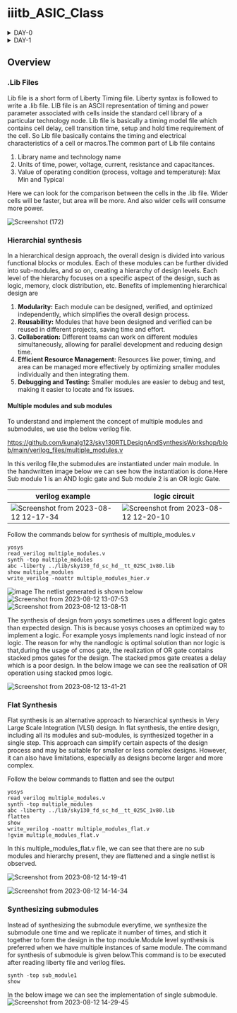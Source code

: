 # iiitb_ASIC_Class
<details>
<summary>DAY-0</summary>
<br>

## DAY-0 Installation of Softwares

### Yosys Installation

**Steps to install Yosys**

```
git clone https://github.com/YosysHQ/yosys.git
cd yosys 
sudo apt install make (If make is not installed please install it) 
sudo apt-get install build-essential clang bison flex \
    libreadline-dev gawk tcl-dev libffi-dev git \
    graphviz xdot pkg-config python3 libboost-system-dev \
    libboost-python-dev libboost-filesystem-dev zlib1g-dev
make config-gcc
make 
sudo make install
```

![Screenshot from 2023-07-31 09-45-18](https://github.com/amith-bharadwaj/iiitb_asic_class/assets/84613258/075fb4ad-5149-444b-a6cd-f94e4cd1a401)

Yosys installed

### Icarus Verilog Installation

**Steps to install Icarus Verilog**

```
sudo apt-get install iverilog
```

![Screenshot from 2023-07-31 10-28-36](https://github.com/amith-bharadwaj/iiitb_asic_class/assets/84613258/5b958d79-7c11-4461-946f-63404851f3d8)

iverilog installed

### Gtkwave Installation

**Steps to install Gtkwave**
```
sudo apt update
sudo apt install gtkwave
```
![Screenshot from 2023-07-31 09-46-18](https://github.com/amith-bharadwaj/iiitb_asic_class/assets/84613258/06c56897-9099-4f39-8bfd-81f497640cdf)

gtkwave installed

### NGSPICE Installation

**Steps to install NGSPICE**

##### Download the file from the link given below and proceed with the commands.

***https://sourceforge.net/projects/ngspice/files/*** 

```
# Installing dependencies for ngspice:
sudo apt-get install build-essential
sudo apt-get install libxaw7-dev

# ngspice installation:
tar -zxvf ngspice-40.tar.gz
cd ngspice-40
mkdir release
cd release
../configure  --with-x --with-readline=yes --disable-debug
make
sudo make install


```
![Screenshot from 2023-08-05 09-31-05](https://github.com/amith-bharadwaj/iiitb_asic_class/assets/84613258/c6d0f93e-af50-42d9-9d52-53640ba4542b)

NG spice installed successfully.

### OpenSTA Installation

Installing dependecies for OpenSTA:

``` 
sudo apt-get install cmake clang gcc tcl swig bison flex 
```
Follow the below commands to install OpenSTA

```
git clone https://github.com/The-OpenROAD-Project/OpenSTA.git
cd OpenSTA
mkdir build
cd build
cmake ..
make
sudo make install
```
![Screenshot from 2023-08-05 09-34-17](https://github.com/amith-bharadwaj/iiitb_asic_class/assets/84613258/dedce8c2-e755-44e9-acb8-2daf609377c4)


### MAGIC Installation

Follow the below commands for the MAGIC Installation.
```
sudo apt-get install m4
sudo apt-get install tcsh
sudo apt-get install csh
sudo apt-get install libx11-dev
sudo apt-get install tcl-dev tk-dev
sudo apt-get install libcairo2-dev
sudo apt-get install mesa-common-dev libglu1-mesa-dev
sudo apt-get install libncurses-dev
git clone https://github.com/RTimothyEdwards/magic
cd magic
./configure
make
sudo make install
```
![Screenshot from 2023-08-05 09-42-43](https://github.com/amith-bharadwaj/iiitb_asic_class/assets/84613258/578f2df7-708f-42d5-b6ea-9d7ce8befa1c)

MAGIC installed successfully.

### OpenLane Installation

Installation of dependencies:
``` 
sudo apt-get update
sudo apt-get upgrade
sudo apt install -y build-essential python3 python3-venv python3-pip make git
```
Docker Installation :
```
sudo apt install apt-transport-https ca-certificates curl software-properties-common
curl -fsSL https://download.docker.com/linux/ubuntu/gpg | sudo gpg --dearmor -o /usr/share/keyrings/docker-archive-keyring.gpg

echo "deb [arch=amd64 signed-by=/usr/share/keyrings/docker-archive-keyring.gpg] https://download.docker.com/linux/ubuntu $(lsb_release -cs) stable" | sudo tee /etc/apt/sources.list.d/docker.list > /dev/null

sudo apt update
sudo apt install docker-ce docker-ce-cli containerd.io
sudo docker run hello-world

sudo groupadd docker
sudo usermod -aG docker $USER
sudo reboot

# Enter the below command to check docker installation.
sudo docker run hello-world



```

![Screenshot from 2023-08-05 09-38-24](https://github.com/amith-bharadwaj/iiitb_asic_class/assets/84613258/ae9e486b-cdc8-4ba6-830f-ecd0e2d85717)
Installation of OpenLane,Pdks and Tools
```
cd $HOME
git clone https://github.com/The-OpenROAD-Project/OpenLane
cd OpenLane
make
make test
```

</details>

<details>
<summary>DAY-1</summary>
    
## DAY-1 Introduction to verilog RTL Design and Synthesis
The first step is to clone the necessary lab files from the given github repository to a directory named VLSI.

```
mkdir VLSI
cd VLSI
git clone https://github.com/kunalg123/sky130RTLDesignAndSynthesisWorkshop.git
```



The verilog_files directory contains the verilog programs and testbenches.
Let us load the good_mux.v and its testbench to iverilog and simulate it.

```
cd sky130RTLDesignAndSynthesisWorkshop/
cd verilog_files/
iverilog good_mux.v tb_good_mux.v
./a.out
# output of simulator will be a vcd file, this vcd file is loaded to gtk wave for waveform visualization.
gtkwave tb_good_mux.vcd

```
![Screenshot from 2023-08-08 19-18-20](https://github.com/amith-bharadwaj/iiitb_asic_class/assets/84613258/f57ec40c-d7b9-4b3c-ba18-7f52c4c06784)

### Synthesis of design
Follow the below commands to invoke yosys in the working directory,read the library,read the verilog file and generate the netlist.

```
yosys
read_liberty -lib VLSI/sky130RTLDesignAndSynthesisWorkshop/lib/sky130_fd_sc_hd__tt_025C_1v80.lib
read_verilog VLSI/sky130RTLDesignAndSynthesisWorkshop/verilog_files/good_mux.v
synth -top good_mux
abc -liberty VLSI/sky130RTLDesignAndSynthesisWorkshop/lib/sky130_fd_sc_hd__tt_025C_1v80.lib
show
# The show command will display the graphical version of the logic realized.
```
![Screenshot from 2023-08-08 20-25-27](https://github.com/amith-bharadwaj/iiitb_asic_class/assets/84613258/6594c550-a751-4e98-8c0a-701e629e45f3)
![Screenshot from 2023-08-08 20-26-34](https://github.com/amith-bharadwaj/iiitb_asic_class/assets/84613258/0b8f9396-3391-4d78-bc5a-54219c22be81)
![Screenshot from 2023-08-08 20-27-05](https://github.com/amith-bharadwaj/iiitb_asic_class/assets/84613258/b5bf8bf6-333d-49fd-8738-0f73456a5883)

Follow the below commands to write the netlist.
```
write_verilog good_mux_netlist.v
write_verilog -noattr good_mux_netlist.v
!gvim good_mux_netlist.v

```
![Screenshot from 2023-08-08 22-02-05](https://github.com/amith-bharadwaj/iiitb_asic_class/assets/84613258/4c428b4a-641d-4eb7-b4de-65ba97f369d7)

## References
1. https://yosyshq.net/
2. https://www.vsdiat.com/
3. https://github.com/kunalg123/vsdflow
4. https://teamvlsi.com
</details>

## Overview

### .Lib Files 

Lib file is a short form of Liberty Timing file. Liberty syntax is followed to write a .lib file. LIB file is an ASCII representation of timing and power parameter associated with cells inside the standard cell library of a particular technology node. Lib file is basically a timing model file which contains cell delay, cell transition time, setup and hold time requirement of the cell. So Lib file basically contains the timing and electrical characteristics of a cell or macros.The common part of Lib file contains
1. Library name and technology name
2. Units of time, power, voltage, current, resistance and capacitances.
3. Value of operating condition (process, voltage and temperature): Max Min and Typical

Here we can look for the comparison between the cells in the .lib file. Wider cells will be faster, but area will be more. And also wider cells will consume more power.

![Screenshot (172)](https://github.com/amith-bharadwaj/iiitb_asic_class/assets/84613258/354d3c19-3ecf-4fec-8d6a-e055c84567ae)

### Hierarchial synthesis

In a hierarchical design approach, the overall design is divided into various functional blocks or modules. Each of these modules can be further divided into sub-modules, and so on, creating a hierarchy of design levels. Each level of the hierarchy focuses on a specific aspect of the design, such as logic, memory, clock distribution, etc.
Benefits of implementing hierarchical design are
1. **Modularity:** Each module can be designed, verified, and optimized independently, which simplifies the overall design process.
2. **Reusability:** Modules that have been designed and verified can be reused in different projects, saving time and effort.
3. **Collaboration:** Different teams can work on different modules simultaneously, allowing for parallel development and reducing design time.
4. **Efficient Resource Management:** Resources like power, timing, and area can be managed more effectively by optimizing smaller modules individually and then integrating them.
5. **Debugging and Testing:** Smaller modules are easier to debug and test, making it easier to locate and fix issues.

#### Multiple modules and sub modules
To understand and implement the concept of multiple modules and submodules, we use the below verilog file.

https://github.com/kunalg123/sky130RTLDesignAndSynthesisWorkshop/blob/main/verilog_files/multiple_modules.v

In this verilog file,the submodules are instantiated under main module. In the handwritten image below we can see how the instantiation is done.Here Sub module 1 is an AND logic gate and Sub module 2 is an OR logic Gate.


| verilog example | logic circuit |
|------------------------------------------------------ | ------------------------------------- |
|![Screenshot from 2023-08-12 12-17-34](https://github.com/amith-bharadwaj/iiitb_asic_class/assets/84613258/8125a1c7-e2bd-4d48-ab36-d7edf2298288)|![Screenshot from 2023-08-12 12-20-10](https://github.com/amith-bharadwaj/iiitb_asic_class/assets/84613258/fe0a9628-2ce4-4077-b7d7-b644e898f42f)|

Follow the commands below for synthesis of multiple_modules.v

```
yosys
read_verilog multiple_modules.v
synth -top multiple_modules
abc -liberty ../lib/sky130_fd_sc_hd__tt_025C_1v80.lib 
show multiple_modules
write_verilog -noattr multiple_modules_hier.v
```
![image](https://github.com/amith-bharadwaj/iiitb_asic_class/assets/84613258/e6e5e843-6175-41f4-81a1-e0a0d3729968)
The netlist generated is shown below
![Screenshot from 2023-08-12 13-07-53](https://github.com/amith-bharadwaj/iiitb_asic_class/assets/84613258/08b547a4-8883-479d-98d9-edd7e0fd6504)
![Screenshot from 2023-08-12 13-08-11](https://github.com/amith-bharadwaj/iiitb_asic_class/assets/84613258/8f18f88c-effb-4225-986c-876efc26c1ff)

The synthesis of design from yosys sometimes uses a different logic gates than expected design. This is because yosys chooses an optimized way to implement a logic. For example yosys implements nand logic instead of nor logic. The reason for why the nandlogic is optimal solution than nor logic is that,during the usage of cmos gate, the realization of OR gate contains stacked pmos gates for the design. The stacked pmos gate creates a delay which is a poor design. In the below image we can see the realisation of OR operation using stacked pmos logic.

![Screenshot from 2023-08-12 13-41-21](https://github.com/amith-bharadwaj/iiitb_asic_class/assets/84613258/d0976b73-91a6-4e23-9735-fd4f2e0e476f)
### Flat Synthesis

Flat synthesis is an alternative approach to hierarchical synthesis in Very Large Scale Integration (VLSI) design.
In flat synthesis, the entire design, including all its modules and sub-modules, is synthesized together in a single step. This approach can simplify certain aspects of the design process and may be suitable for smaller or less complex designs. However, it can also have limitations, especially as designs become larger and more complex.

Follow the below commands to flatten and see the output

```
yosys
read_verilog multiple_modules.v
synth -top multiple_modules
abc -liberty ../lib/sky130_fd_sc_hd__tt_025C_1v80.lib 
flatten
show
write_verilog -noattr multiple_modules_flat.v
!gvim multiple_modules_flat.v

```
In this multiple_modules_flat.v file, we can see that there are no sub modules and hierarchy present, they are flattened and a single netlist is observed.

![Screenshot from 2023-08-12 14-19-41](https://github.com/amith-bharadwaj/iiitb_asic_class/assets/84613258/48fd5949-506b-4d34-add6-da5752827952)

![Screenshot from 2023-08-12 14-14-34](https://github.com/amith-bharadwaj/iiitb_asic_class/assets/84613258/f741e733-f646-4044-97bb-bdd2be1f530d)

### Synthesizing submodules

Instead of synthesizing the submodule everytime, we synthesize the submodule one time and we replicate it number of times, and stich it together to form the design in the top module.Module level synthesis is preferred when we have multiple instances of same module.
The command for synthesis of submodule is given below.This command is to be executed after reading liberty file and verilog files.
```
synth -top sub_module1
show
```
In the below image we can see the implementation of single submodule.
![Screenshot from 2023-08-12 14-29-45](https://github.com/amith-bharadwaj/iiitb_asic_class/assets/84613258/ac8addf6-2626-44b0-9155-f9ca0827ba1d)
